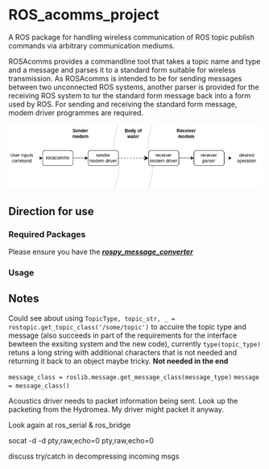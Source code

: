 # ROS_acomms_project
A ROS package for handling wireless communication of ROS topic publish commands via arbitrary communication mediums.

ROSAcomms provides a commandline tool that takes a topic name and type and a message and parses it to a standard form suitable for wireless transmission. As ROSAcomms is intended to be for sending messages between two unconnected ROS systems, another parser is provided for the receiving ROS system to tur the standard form message back into a form used by ROS. For sending and receiving the standard form message, modem driver programmes are required.

![](/assets/Systemdiagram.drawio.png?raw=true "System Diagram")


## Direction for use
### Required Packages
Please ensure you have the [***rospy_message_converter***](https://github.com/uos/rospy_message_converter)

### Usage



## Notes
Could see about using `TopicType, topic_str, _ = rostopic.get_topic_class('/some/topic')` to accuire the topic type and message (also succeeds in part of the requirements for the interface bewteen the exsiting system and the new code), currently `type(topic_type)` retuns a long string with additional characters that is not needed and returning it back to an object maybe tricky. __Not needed in the end__

`message_class = roslib.message.get_message_class(message_type)`
`message = message_class()`

Acoustics driver needs to packet information being sent. Look up the packeting from the Hydromea. My driver might packet it anyway.

Look again at ros_serial & ros_bridge

socat -d -d pty,raw,echo=0 pty,raw,echo=0

discuss try/catch in decompressing incoming msgs
